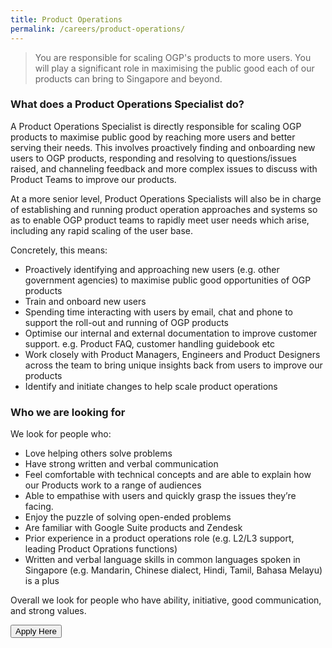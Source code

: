 ```yaml
---
title: Product Operations
permalink: /careers/product-operations/
---
```

> You are responsible for scaling OGP's products to more users. You will play a significant role in maximising the public good each of our products can bring to Singapore and beyond.

### **What does a Product Operations Specialist do?**
A Product Operations Specialist is directly responsible for scaling OGP products to maximise public good by reaching more users and better serving their needs. This involves proactively finding and onboarding new users to OGP products, responding and resolving to questions/issues raised, and channeling feedback and more complex issues to discuss with Product Teams to improve our products. 

At a more senior level, Product Operations Specialists will also be in charge of establishing and running product operation approaches and systems so as to enable OGP product teams to rapidly meet user needs which arise, including any rapid scaling of the user base.

Concretely, this means:
* Proactively identifying and approaching new users (e.g. other government agencies) to maximise public good opportunities of OGP products
* Train and onboard new users
* Spending time interacting with users by email, chat and phone to support the roll-out and running of OGP products
* Optimise our internal and external documentation to improve customer support. e.g. Product FAQ, customer handling guidebook etc
* Work closely with Product Managers, Engineers and Product Designers across the team to bring unique insights back from users to improve our products
* Identify and initiate changes to help scale product operations

### **Who we are looking for**
We look for people who:

* Love helping others solve problems
* Have strong written and verbal communication
* Feel comfortable with technical concepts and are able to explain how our Products work to a range of audiences
* Able to empathise with users and quickly grasp the issues they’re facing.
* Enjoy the puzzle of solving open-ended problems
* Are familiar with Google Suite products and Zendesk
* Prior experience in a product operations role (e.g. L2/L3 support, leading Product Oprations functions)
* Written and verbal language skills in common languages spoken in Singapore (e.g. Mandarin, Chinese dialect, Hindi, Tamil, Bahasa Melayu) is a plus

Overall we look for people who have ability, initiative, good communication, and strong values.

<a href="https://opengovernmentproducts.recruitee.com/#section-89477" target="_blank">
    <button class="bp-button is-secondary is-medium has-text-white is-uppercase search-button">
        Apply Here
    </button>
</a>